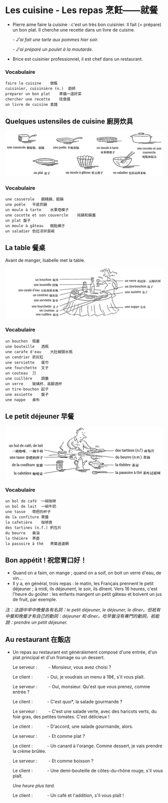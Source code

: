 # Les cuisine - Les repas 烹飪——就餐

* Pierre aime faire la cuisine : c'est un très bon cuisinier. Il fait (= prépare) un bon plat. Il cherche une recette dans un livre de cuisine.

    \- *J'ai fait une tarte aux pommes hier soir.*

    \- *J'ai préparé un poulet à la moutarde.*

* Brice est cuisinier professionnel, il est chef dans un restaurant.

### Vocabulaire

```
faire la cuisine	做飯
cuisinier, cuisinière (n.)	廚師
préparer un bon plat	準備一道好菜
chercher une recette	找食譜
un livre de cuisine	食譜
```

## Quelques ustensiles de cuisine 廚房炊具

![image-20210725225236730](../images/image-20210725225236730.png)

### Vocabulaire

```
une casserole	鋼精鍋、鋁鍋
une poêle	平底煎鍋
un moule à tarte	水果塔模子
une cocotte et son couvercle	炖鍋和鍋蓋
un plat	盤子
un moule à gâteau	糕點模子
un saladier	色拉凉拌菜碗
```

## La table 餐桌

Avant de manger, Isabelle met la table.

![image-20210725225916826](../images/image-20210725225916826.png)

### Vocabulaire

```
un bouchon	瓶塞
une bouteille	酒瓶
une carafe d'eau	大肚細頸水瓶
un cendrier	菸灰缸
une serviette	餐巾
une fourchette	叉子
un couteau	刀
une cuillère	調羹
un verre	玻璃杯、高腳酒杯
un tire-bouchon	起子
une assiette	盤子
une nappe	桌布
```

## Le petit déjeuner 早餐

![image-20210725230644489](../images/image-20210725230644489.png)

### Vocabulaire

```
un bol de café	一碗咖啡
un bol de lait	一碗牛奶
une tasse	帶把的杯子
de la confiture	果醬
la cafetière	咖啡壺
des tartines (n.f.)	麫包片
du beurre	黃油
la théière	茶壺
la passoire à thé	茶葉過濾網
```

## Bon appétit ! 祝您胃口好！

* Quand on a faim, on mange ; quand on a soif, on boit un verre d'eau, de vin...
* Il y a, en général, trois repas : le matin, les Français prennent le petit déjeuner ; à midi, ils déjeunent, le soir, ils dînent. Vers 16 heures, c'est l'heure du goûter : les enfants mangent un petit gâteau et boivent un jus de fruit, par exemple.

*注：法語中早中晚餐各有名詞：le petit déjeuner, le déjeuner, le dîner。但衹有中餐和晚餐才有自己的動詞：déjeuner 和 dîner。吃早餐沒有專門的動詞，衹能說：prendre un petit déjeuner.*

## Au restaurant 在飯店

* Un repas au restaurant est généralement composé d'une entrée, d'un plat principal et d'un fromage ou un dessert.

    Le serveur : &emsp;&emsp;&nbsp;\- Monsieur, vous avez choisi ?

    Le client : &emsp;&emsp;&emsp;\- Oui, je voudrais un menu à 18&euro;, s'il vous plaît.

    Le serveur : &emsp;&emsp;&nbsp;\- Oui, monsieur. Qu'est que vous prenez, comme entrée ?

    Le client : &emsp;&emsp;&emsp;\- C'est quoi\*, la salade gourmande ?

    Le serveur : &emsp;&emsp;&nbsp;\- C'est une salade verte, avec des haricots verts, du foie gras, des petites tomates. C'est délicieux !

    Le client : &emsp;&emsp;&emsp;\- D'accord, une salade gourmande, alors.

    Le serveur : &emsp;&emsp;&nbsp;\- Et comme plat ?

    Le client : &emsp;&emsp;&emsp;\- Un canard à l'orange. Comme dessert, je vais prendre la crème brûlée.

    Le serveur : &emsp;&emsp;&nbsp;\- Et comme boisson ?

    Le client : &emsp;&emsp;&emsp;\- Une demi-bouteille de côtes-du-rhône rouge, s'il vous plaît.

    *Une heure plus tard.*

    Le client : &emsp;&emsp;&emsp;\- Un café et l'addition, s'il vous plaît !

